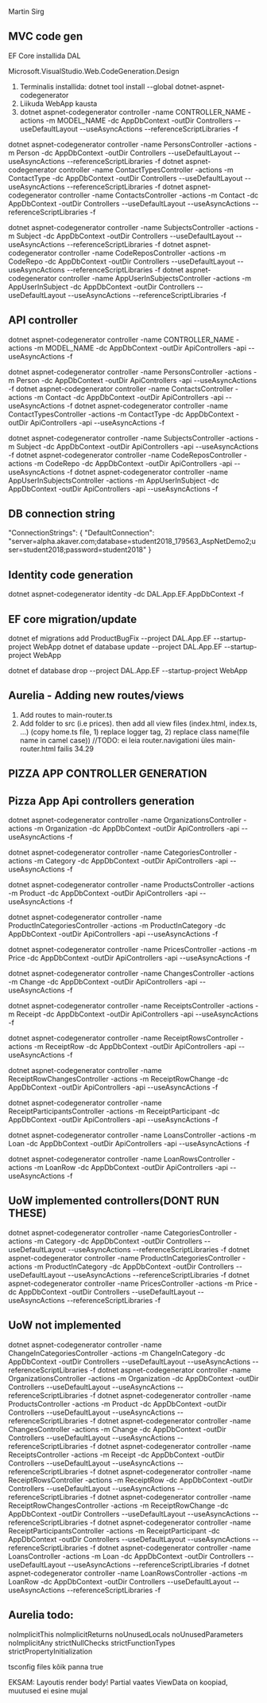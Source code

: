 Martin Sirg

MVC code gen
------------
EF Core installida DAL

Microsoft.VisualStudio.Web.CodeGeneration.Design

1. Terminalis installida: dotnet tool install --global dotnet-aspnet-codegenerator
2. Liikuda WebApp kausta
3. dotnet aspnet-codegenerator controller -name CONTROLLER_NAME -actions -m MODEL_NAME -dc AppDbContext -outDir Controllers --useDefaultLayout --useAsyncActions --referenceScriptLibraries -f

dotnet aspnet-codegenerator controller -name PersonsController -actions -m Person -dc AppDbContext -outDir Controllers --useDefaultLayout --useAsyncActions --referenceScriptLibraries -f
dotnet aspnet-codegenerator controller -name ContactTypesController -actions -m ContactType -dc AppDbContext -outDir Controllers --useDefaultLayout --useAsyncActions --referenceScriptLibraries -f
dotnet aspnet-codegenerator controller -name ContactsController -actions -m Contact -dc AppDbContext -outDir Controllers --useDefaultLayout --useAsyncActions --referenceScriptLibraries -f

dotnet aspnet-codegenerator controller -name SubjectsController -actions -m Subject -dc AppDbContext -outDir Controllers --useDefaultLayout --useAsyncActions --referenceScriptLibraries -f
dotnet aspnet-codegenerator controller -name CodeReposController -actions -m CodeRepo -dc AppDbContext -outDir Controllers --useDefaultLayout --useAsyncActions --referenceScriptLibraries -f
dotnet aspnet-codegenerator controller -name AppUserInSubjectsController -actions -m AppUserInSubject -dc AppDbContext -outDir Controllers --useDefaultLayout --useAsyncActions --referenceScriptLibraries -f

API controller
-------------
dotnet aspnet-codegenerator controller -name CONTROLLER_NAME -actions -m MODEL_NAME -dc AppDbContext -outDir ApiControllers -api --useAsyncActions -f

dotnet aspnet-codegenerator controller -name PersonsController -actions -m Person -dc AppDbContext -outDir ApiControllers -api --useAsyncActions -f
dotnet aspnet-codegenerator controller -name ContactsController -actions -m Contact -dc AppDbContext -outDir ApiControllers -api --useAsyncActions -f
dotnet aspnet-codegenerator controller -name ContactTypesController -actions -m ContactType -dc AppDbContext -outDir ApiControllers -api --useAsyncActions -f

dotnet aspnet-codegenerator controller -name SubjectsController -actions -m Subject -dc AppDbContext -outDir ApiControllers -api --useAsyncActions -f
dotnet aspnet-codegenerator controller -name CodeReposController -actions -m CodeRepo -dc AppDbContext -outDir ApiControllers -api --useAsyncActions -f
dotnet aspnet-codegenerator controller -name AppUserInSubjectsController -actions -m AppUserInSubject -dc AppDbContext -outDir ApiControllers -api --useAsyncActions -f

DB connection string
---------------------
"ConnectionStrings": {
    "DefaultConnection": "server=alpha.akaver.com;database=student2018_179563_AspNetDemo2;user=student2018;password=student2018"
  }

Identity code generation
------------------------

dotnet aspnet-codegenerator identity -dc DAL.App.EF.AppDbContext -f

EF core migration/update
-------------------------
dotnet ef migrations add ProductBugFix --project DAL.App.EF --startup-project WebApp
dotnet ef database update --project DAL.App.EF --startup-project WebApp

dotnet ef database drop --project DAL.App.EF --startup-project WebApp

Aurelia - Adding new routes/views
---------------------------------
1. Add routes to main-router.ts
2. Add folder to src (i.e prices). then add all view files (index.html, index.ts, ...)
(copy home.ts file, 1) replace logger tag, 2) replace class name(file name in camel case))
//TODO: ei leia router.navigationi üles main-router.html failis    34.29

PIZZA APP CONTROLLER GENERATION
-------------------------------
Pizza App Api controllers generation
------------------------------------

dotnet aspnet-codegenerator controller -name OrganizationsController -actions -m Organization -dc AppDbContext -outDir ApiControllers -api --useAsyncActions -f

dotnet aspnet-codegenerator controller -name CategoriesController -actions -m Category -dc AppDbContext -outDir ApiControllers -api --useAsyncActions -f

dotnet aspnet-codegenerator controller -name ProductsController -actions -m Product -dc AppDbContext -outDir ApiControllers -api --useAsyncActions -f

dotnet aspnet-codegenerator controller -name ProductInCategoriesController -actions -m ProductInCategory -dc AppDbContext -outDir ApiControllers -api --useAsyncActions -f

dotnet aspnet-codegenerator controller -name PricesController -actions -m Price -dc AppDbContext -outDir ApiControllers -api --useAsyncActions -f

dotnet aspnet-codegenerator controller -name ChangesController -actions -m Change -dc AppDbContext -outDir ApiControllers -api --useAsyncActions -f

dotnet aspnet-codegenerator controller -name ReceiptsController -actions -m Receipt -dc AppDbContext -outDir ApiControllers -api --useAsyncActions -f

dotnet aspnet-codegenerator controller -name ReceiptRowsController -actions -m ReceiptRow -dc AppDbContext -outDir ApiControllers -api --useAsyncActions -f

dotnet aspnet-codegenerator controller -name ReceiptRowChangesController -actions -m ReceiptRowChange -dc AppDbContext -outDir ApiControllers -api --useAsyncActions -f

dotnet aspnet-codegenerator controller -name ReceiptParticipantsController -actions -m ReceiptParticipant -dc AppDbContext -outDir ApiControllers -api --useAsyncActions -f

dotnet aspnet-codegenerator controller -name LoansController -actions -m Loan -dc AppDbContext -outDir ApiControllers -api --useAsyncActions -f

dotnet aspnet-codegenerator controller -name LoanRowsController -actions -m LoanRow -dc AppDbContext -outDir ApiControllers -api --useAsyncActions -f


UoW implemented controllers(DONT RUN THESE)
---------------------------
dotnet aspnet-codegenerator controller -name CategoriesController -actions -m Category -dc AppDbContext -outDir Controllers --useDefaultLayout --useAsyncActions --referenceScriptLibraries -f
dotnet aspnet-codegenerator controller -name ProductInCategoriesController -actions -m ProductInCategory -dc AppDbContext -outDir Controllers --useDefaultLayout --useAsyncActions --referenceScriptLibraries -f
dotnet aspnet-codegenerator controller -name PricesController -actions -m Price -dc AppDbContext -outDir Controllers --useDefaultLayout --useAsyncActions --referenceScriptLibraries -f


UoW not implemented
-------------------
dotnet aspnet-codegenerator controller -name ChangeInCategoriesController -actions -m ChangeInCategory -dc AppDbContext -outDir Controllers --useDefaultLayout --useAsyncActions --referenceScriptLibraries -f
dotnet aspnet-codegenerator controller -name OrganizationsController -actions -m Organization -dc AppDbContext -outDir Controllers --useDefaultLayout --useAsyncActions --referenceScriptLibraries -f
dotnet aspnet-codegenerator controller -name ProductsController -actions -m Product -dc AppDbContext -outDir Controllers --useDefaultLayout --useAsyncActions --referenceScriptLibraries -f
dotnet aspnet-codegenerator controller -name ChangesController -actions -m Change -dc AppDbContext -outDir Controllers --useDefaultLayout --useAsyncActions --referenceScriptLibraries -f
dotnet aspnet-codegenerator controller -name ReceiptsController -actions -m Receipt -dc AppDbContext -outDir Controllers --useDefaultLayout --useAsyncActions --referenceScriptLibraries -f
dotnet aspnet-codegenerator controller -name ReceiptRowsController -actions -m ReceiptRow -dc AppDbContext -outDir Controllers --useDefaultLayout --useAsyncActions --referenceScriptLibraries -f
dotnet aspnet-codegenerator controller -name ReceiptRowChangesController -actions -m ReceiptRowChange -dc AppDbContext -outDir Controllers --useDefaultLayout --useAsyncActions --referenceScriptLibraries -f
dotnet aspnet-codegenerator controller -name ReceiptParticipantsController -actions -m ReceiptParticipant -dc AppDbContext -outDir Controllers --useDefaultLayout --useAsyncActions --referenceScriptLibraries -f
dotnet aspnet-codegenerator controller -name LoansController -actions -m Loan -dc AppDbContext -outDir Controllers --useDefaultLayout --useAsyncActions --referenceScriptLibraries -f
dotnet aspnet-codegenerator controller -name LoanRowsController -actions -m LoanRow -dc AppDbContext -outDir Controllers --useDefaultLayout --useAsyncActions --referenceScriptLibraries -f

Aurelia todo:
-------------
noImplicitThis
noImplicitReturns
noUnusedLocals
noUnusedParameters
noImplicitAny
strictNullChecks
strictFunctionTypes
strictPropertyInitialization

tsconfig files kõik panna true


EKSAM:  Layoutis render body!
	Partial vaates ViewData on koopiad, muutused ei esine mujal